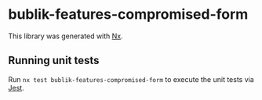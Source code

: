 [SPDX-License-Identifier: Apache-2.0]::
[SPDX-FileCopyrightText: 2021-2023 OKTET Labs Ltd.]::

# bublik-features-compromised-form

This library was generated with [Nx](https://nx.dev).

## Running unit tests

Run `nx test bublik-features-compromised-form` to execute the unit tests via [Jest](https://jestjs.io).
